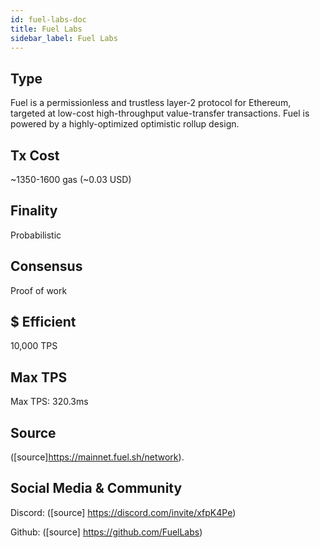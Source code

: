 ```yaml
---
id: fuel-labs-doc
title: Fuel Labs
sidebar_label: Fuel Labs
---
```


## Type
Fuel is a permissionless and trustless layer-2 protocol for Ethereum, targeted at low-cost high-throughput value-transfer transactions. Fuel is powered by a highly-optimized optimistic rollup design.

## Tx Cost
~1350-1600 gas (~0.03 USD)

## Finality
Probabilistic
## Consensus
Proof of work
## $ Efficient
10,000 TPS 
## Max TPS
Max TPS: 320.3ms
## Source
([source]https://mainnet.fuel.sh/network).
## Social Media & Community

Discord: ([source] https://discord.com/invite/xfpK4Pe)

Github: ([source] https://github.com/FuelLabs)

